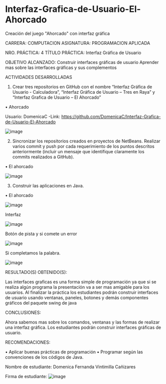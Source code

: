 # Interfaz-Grafica-de-Usuario-El-Ahorcado
Creación del juego "Ahorcado" con interfaz gráfica 

CARRERA: COMPUTACION	ASIGNATURA: PROGRAMACION APLICADA

NRO. PRÁCTICA:	4	            TÍTULO PRÁCTICA: Interfaz Gráfica de Usuario 

OBJETIVO ALCANZADO:
Construir interfaces gráficas de usuario
Aprender mas sobre las interfaces gráficas y sus complementos

ACTIVIDADES DESARROLLADAS

1.	Crear tres repositorios en GitHub con el nombre “Interfaz Gráfica de Usuario - Calculadora”, “Interfaz Gráfica de Usuario – Tres en Raya” y “Interfaz Grafica de Usuario – El Ahorcado”
 
•	Ahorcado

Usuario: DomenicaC -Link: https://github.com/DomenicaC/Interfaz-Grafica-de-Usuario-El-Ahorcado

 ![image](https://user-images.githubusercontent.com/49033368/57340890-9035ea00-70fd-11e9-82d2-06b567deca80.png)

2.	 Sincronizar los repositorios creados en proyectos de NetBeans. Realizar varios commit y push por cada requerimiento de los puntos descritos anteriormente (incluir un mensaje que identifique claramente los commits realizados a GitHub).

•	El ahorcado 

![image](https://user-images.githubusercontent.com/49033368/57340929-bfe4f200-70fd-11e9-9c01-c44015c7d0d9.png)

3.	Construir las aplicaciones en Java.
       
•	El ahorcado

 ![image](https://user-images.githubusercontent.com/49033368/57341015-2d911e00-70fe-11e9-99f4-80c3bbbd01d4.png)
 
Interfaz  

![image](https://user-images.githubusercontent.com/49033368/57341023-3681ef80-70fe-11e9-9429-bf97198bc394.png)

Botón de pista y si comete un error

![image](https://user-images.githubusercontent.com/49033368/57341034-426db180-70fe-11e9-954f-2f8c9e9585d7.png)

Si completamos la palabra.

 ![image](https://user-images.githubusercontent.com/49033368/57341041-4ef20a00-70fe-11e9-8031-a1955424c8c1.png)


RESULTADO(S) OBTENIDO(S):

Las interfaces graficas es una forma simple de programación ya que si se realiza algún programa la presentación va a ser mas amigable para los usuarios.
Al finalizar la práctica los estudiantes podrán construir interfaces de usuario usando ventanas, paneles, botones y demás componentes gráficos del paquete swing de java

CONCLUSIONES:

Ahora sabemos mas sobre los comandos, ventanas y las formas de realizar una interfaz gráfica.
Los estudiantes podrán construir interfaces gráficas de usuario.

RECOMENDACIONES:

•	Aplicar buenas prácticas de programación 
•	Programar según las convenciones de los códigos de Java.

Nombre de estudiante: Domenica Fernanda Vintimilla Cañizares

Firma de estudiante: 
![image](https://user-images.githubusercontent.com/49033368/57341047-574a4500-70fe-11e9-9a43-6a36f543339b.png)
